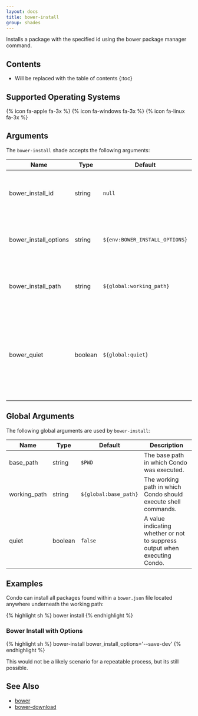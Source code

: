 ```yaml
---
layout: docs
title: bower-install
group: shades
---
```


Installs a package with the specified id using the bower package manager command.

## Contents

* Will be replaced with the table of contents
{:toc}

## Supported Operating Systems

{% icon fa-apple fa-3x %} {% icon fa-windows fa-3x %} {% icon fa-linux fa-3x %}

## Arguments

The `bower-install` shade accepts the following arguments:

<div class="table-responsive">
    <table class="table table-bordered table-striped">
    <thead>
        <tr>
            <th style="width:100px;">Name</th>
            <th style="width:50px;">Type</th>
            <th style="width:50px;">Default</th>
            <th style="width:25px;">Required</th>
            <th>Description</th>
        </tr>
    </thead>
    <tbody>
        <tr>
            <td>bower_install_id</td>
            <td>string</td>
            <td><code>null</code></td>
            <td><strong>Yes</strong></td>
            <td>The identifier of the package to install using bower.</td>
        </tr>
        <tr>
            <td>bower_install_options</td>
            <td>string</td>
            <td><code>${env:BOWER_INSTALL_OPTIONS}</code></td>
            <td>No</td>
            <td>Additional options to use when executing the bower command.</td>
        </tr>
        <tr>
            <td>bower_install_path</td>
            <td>string</td>
            <td><code>${global:working_path}</code></td>
            <td>No</td>
            <td>The path in which to execute the bower install command.</td>
        </tr>
        <tr>
            <td>bower_quiet</td>
            <td>boolean</td>
            <td><code>${global:quiet}</code></td>
            <td>No</td>
            <td>A value indicating whether or not to suppress standard output when executing the bower-install command.</td>
        </tr>
    </tbody>
    </table>
</div>

## Global Arguments

The following global arguments are used by `bower-install`:

<div class="table-responsive">
    <table class="table table-bordered table-striped">
    <thead>
        <tr>
            <th style="width:100px;">Name</th>
            <th style="width:50px;">Type</th>
            <th style="width:50px;">Default</th>
            <th>Description</th>
        </tr>
    </thead>
    <tbody>
        <tr>
            <td>base_path</td>
            <td>string</td>
            <td><code>$PWD</code></td>
            <td>The base path in which Condo was executed.</td>
        </tr>
        <tr>
            <td>working_path</td>
            <td>string</td>
            <td><code>${global:base_path}</code></td>
            <td>The working path in which Condo should execute shell commands.</td>
        </tr>
        <tr>
            <td>quiet</td>
            <td>boolean</td>
            <td><code>false</code></td>
            <td>A value indicating whether or not to suppress output when executing Condo.</td>
        </tr>
    </tbody>
    </table>
</div>

## Examples

Condo can install all packages found within a `bower.json` file located anywhere underneath the working path:

{% highlight sh %}
bower install
{% endhighlight %}

### Bower Install with Options

{% highlight sh %}
bower-install bower_install_options='--save-dev'
{% endhighlight %}

This would not be a likely scenario for a repeatable process, but its still possible.

## See Also

* [bower](/{{site.baseurl}}/shades/bower)
* [bower-download]({{site.baseurl}}/shades/bower-download)